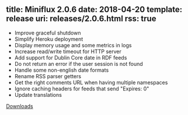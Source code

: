 title: Miniflux 2.0.6
date: 2018-04-20
template: release
uri: releases/2.0.6.html
rss: true
---
* Improve graceful shutdown
* Simplify Heroku deployment
* Display memory usage and some metrics in logs
* Increase read/write timeout for HTTP server
* Add support for Dublin Core date in RDF feeds
* Do not return an error if the user session is not found
* Handle some non-english date formats
* Rename RSS parser getters
* Get the right comments URL when having multiple namespaces
* Ignore caching headers for feeds that send "Expires: 0"
* Update translations

[Downloads](https://github.com/miniflux/v2/releases/tag/2.0.6)
